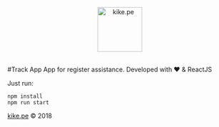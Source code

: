 <p align="center">
    <a href="http://kike.pe" target="_blank">
        <img src="https://kike.pe/img/logoBlue.svg" alt="kike.pe" width="100"/>
    </a>
    <br><br>
</p>
#Track App
App for register assistance. 
Developed with ♥ & ReactJS

Just run:
```console
npm install
npm run start
```
[kike.pe](https://kike.pe) © 2018